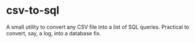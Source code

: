 # csv-to-sql
A small utility to convert any CSV file into a list of SQL queries. Practical to convert, say, a log, into a database fix.
